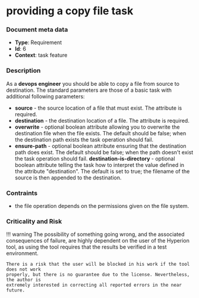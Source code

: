 # providing a copy file task

### Document meta data
 - **Type**: Requirement
 - **Id**: 6
 - **Context**: task feature

### Description

As a **devops engineer** you should be able to copy a file from source to
destination. The standard parameters are those of a basic task
with additional following parameters:

 - **source** - the source location of a file that must exist. The attribute is required.
 - **destination** - the destination location of a file. The attribute is required.
 - **overwrite** - optional boolean attribute allowing you to overwrite the destination
                  file when the file exists. The default should be false;
                  when the destination path exists the task operation should fail.
- **ensure-path** - optional boolean attribute ensuring that the destination path
                  does exist. The default should be false; when the path doesn't
                  exist the task operation should fail.
  **destination-is-directory** - optional boolean attribute telling the task how
                  to interpret the value defined in the attribute "destination".
                  The default is set to true; the filename of the source is then
                  appended to the destination.

### Contraints

 - the file operation depends on the permissions given on the file system.

### Criticality and Risk

!!! warning
    The possibility of something going wrong, and the associated consequences of failure,
    are highly dependent on the user of the Hyperion tool, as using the tool requires that
    the results be verified in a test environment.

    There is a risk that the user will be blocked in his work if the tool does not work
    properly, but there is no guarantee due to the license. Nevertheless, the author is
    extremely interested in correcting all reported errors in the near future.
